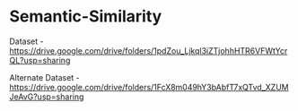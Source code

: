 # Semantic-Similarity

Dataset - https://drive.google.com/drive/folders/1pdZou_Ljkql3iZTjohhHTR6VFWtYcrQL?usp=sharing

Alternate Dataset - https://drive.google.com/drive/folders/1FcX8m049hY3bAbfT7xQTvd_XZUMJeAvG?usp=sharing
